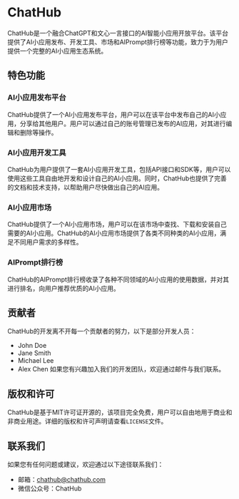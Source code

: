 # ChatHub
ChatHub是一个融合ChatGPT和文心一言接口的AI智能小应用开放平台。该平台提供了AI小应用发布、开发工具、市场和AIPrompt排行榜等功能，致力于为用户提供一个完整的AI小应用生态系统。
## 特色功能
### AI小应用发布平台
ChatHub提供了一个AI小应用发布平台，用户可以在该平台中发布自己的AI小应用，分享给其他用户。用户可以通过自己的账号管理已发布的AI应用，对其进行编辑和删除等操作。
### AI小应用开发工具
ChatHub为用户提供了一套AI小应用开发工具，包括API接口和SDK等，用户可以使用这些工具自由地开发和设计自己的AI小应用。同时，ChatHub也提供了完善的文档和技术支持，以帮助用户尽快做出自己的AI应用。
### AI小应用市场
ChatHub提供了一个AI小应用市场，用户可以在该市场中查找、下载和安装自己需要的AI小应用。ChatHub的AI小应用市场提供了各类不同种类的AI小应用，满足不同用户需求的多样性。
### AIPrompt排行榜
ChatHub的AIPrompt排行榜收录了各种不同领域的AI小应用的使用数据，并对其进行排名，向用户推荐优质的AI小应用。
## 贡献者
ChatHub的开发离不开每一个贡献者的努力，以下是部分开发人员：
- John Doe
- Jane Smith
- Michael Lee
- Alex Chen
如果您有兴趣加入我们的开发团队，欢迎通过邮件与我们联系。
## 版权和许可
ChatHub是基于MIT许可证开源的，该项目完全免费，用户可以自由地用于商业和非商业用途。详细的版权和许可声明请查看<code>LICENSE</code>文件。
## 联系我们
如果您有任何问题或建议，欢迎通过以下途径联系我们：
- 邮箱：[chathub@chathub.com](mailto:chathub@chathub.com)
- 微信公众号：ChatHub
